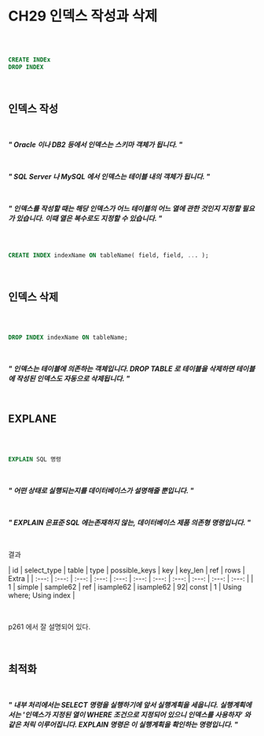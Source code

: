 # CH29 인덱스 작성과 삭제

<br />

```sql

CREATE INDEx
DROP INDEX

```

<br />


## 인덱스 작성

<br />

>
***" Oracle 이나 DB2 등에서 인덱스는 스키마 객체가 됩니다. "***
>

<br />

>
***" SQL Server 나 MySQL 에서 인덱스는 테이블 내의 객체가 됩니다. "***
>

<br />

>
***" 인덱스를 작성할 때는 해당 인덱스가 어느 테이블의 어느 열에 관한 것인지 지정할 필요가 있습니다. 이때 열은 복수로도 지정할 수 있습니다.  "***
>

<br />

```sql

CREATE INDEX indexName ON tableName( field, field, ... );

```

<br />

## 인덱스 삭제

<br />

```sql

DROP INDEX indexName ON tableName;

```

<br />

>
***" 인덱스는 테이블에 의존하는 객체입니다. DROP TABLE 로 테이블을 삭제하면 테이블에 작성된 인덱스도 자동으로 삭제됩니다. "***
>

<br />

## EXPLANE

<br />

```sql

EXPLAIN SQL 명령

```

<br />

>
***" 어떤 상태로 실행되는지를 데이터베이스가 설명해줄 뿐입니다.  "***
>

<br />

>
***" EXPLAIN 은표준 SQL 에는존재하지 않는, 데이터베이스 제품 의존형 명령입니다.  "***
>

<br />

결과   
   
| id | select\_type | table | type | possible\_keys | key | key\_len | ref | rows | Extra |
| :---: | :---: | :---: | :---: | :---: | :---: | :---: | :---: | :---: | :---: | :---: |
| 1 | simple | sample62 | ref | isample62 | isample62 | 92| const | 1 | Using where; Using index |

<br />

p261 에서 잘 설명되어 있다.

<br />

## 최적화

<br />

>
***" 내부 처리에서는 SELECT 명령을 실행하기에 앞서 실행계획을 세웁니다. 실행계획에서는 '인덱스가 지정된 열이 WHERE 조건으로 지정되어 있으니 인덱스를 사용하자' 와 같은 처릭 이루어집니다.  EXPLAIN 명령은 이 실행계획을 확인하는 명령입니다. "***
>

<br />



